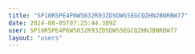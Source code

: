 ```yaml
---
title: "SP10R5PE4P6W5032R93ZDSDWS5EGCQZHNJBNRBW77"
date: 2024-08-05T07:25:44.389Z
user: SP10R5PE4P6W5032R93ZDSDWS5EGCQZHNJBNRBW77
layout: "users"
---
```

    